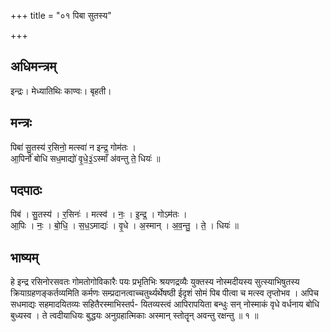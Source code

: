 +++
title = "०१ पिबा सुतस्य"

+++
## अधिमन्त्रम्
इन्द्रः। मेध्यातिथिः काण्वः। बृहती।

## मन्त्रः
पिबा॑ सु॒तस्य॑ र॒सिनो॒ मत्स्वा॑ न इन्द्र॒ गोम॑तः ।  
आ॒पिर्नो॑ बोधि सध॒माद्यो॑ वृ॒धे॒३॒॑ऽस्माँ अ॑वन्तु ते॒ धियः॑ ॥

## पदपाठः
पिब॑ । सु॒तस्य॑ । र॒सिनः॑ । मत्स्व॑ । नः॒ । इ॒न्द्र॒ । गोऽम॑तः ।  
आ॒पिः । नः॒ । बो॒धि॒ । स॒ध॒ऽमाद्यः॑ । वृ॒धे । अ॒स्मान् । अ॒व॒न्तु॒ । ते॒ । धियः॑ ॥

## भाष्यम्
हे इन्द्र रसिनोरसवतः गोमतोगोविकारैः पयः प्रभृतिभिः श्रयणद्रव्यैः युक्तस्य नोस्मदीयस्य सुत्स्याभिषुतस्य क्रियाग्रहणङ्कर्तव्यमिति कर्मणः सम्प्रदानत्वाच्चतुर्थ्यर्थेषष्ठी ईदृशं सोमं पिब पीत्वा च मत्स्व तृप्तोभव । अपिच सधमाद्यः सहमादयितव्यः सहितैरस्माभिस्तर्प- यितव्यस्त्वं आपिरापयिता बन्धुः सन् नोस्माकं वृधे वर्धनाय बोधि बुध्यस्व । ते त्वदीयाधियः बुद्धयः अनुग्रहात्मिकाः अस्मान् स्तोतॄन् अवन्तु रक्षन्तु ॥ १ ॥
